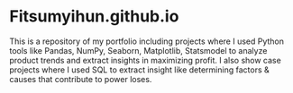 # Fitsumyihun.github.io
This is a repository of my portfolio including projects where I used Python tools like Pandas, NumPy, Seaborn, Matplotlib, Statsmodel to analyze product trends and extract insights in maximizing profit.  I also show case projects where I used SQL to extract insight like determining factors &amp; causes that contribute to power loses. 
